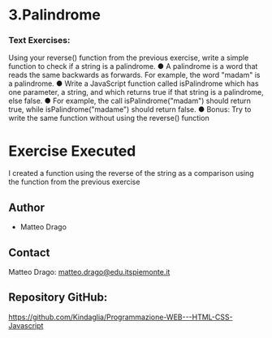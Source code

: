 # 3.Palindrome

### Text Exercises:
Using your reverse() function from the previous exercise, write a simple
function to check if a string is a palindrome.
● A palindrome is a word that reads the same backwards as forwards. For
example, the word "madam" is a palindrome.
● Write a JavaScript function called isPalindrome which has one parameter, a
string, and which returns true if that string is a palindrome, else false.
● For example, the call isPalindrome("madam") should return true, while
isPalindrome("madame") should return false.
● Bonus: Try to write the same function without using the reverse() function

# Exercise Executed
I created a function using the reverse of the string as a comparison using the function from the previous exercise



## Author
* Matteo Drago

## Contact
Matteo Drago: matteo.drago@edu.itspiemonte.it 

## Repository GitHub:
https://github.com/Kindaglia/Programmazione-WEB---HTML-CSS-Javascript